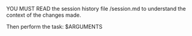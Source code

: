 YOU MUST READ the session history file /session.md to understand the context of the changes made.

Then perform the task:
$ARGUMENTS
